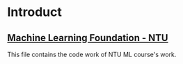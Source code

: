 # Introduct
## [Machine Learning Foundation - NTU](https://github.com/SizheWei/coursera/tree/master/ML-NTU)
This file contains the code work of NTU ML course's work.
